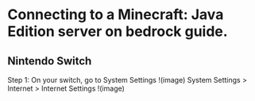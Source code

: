 # Connecting to a Minecraft: Java Edition server on bedrock guide.

## Nintendo Switch
Step 1:
 On your switch, go to System Settings
!(image)
 System Settings > Internet > Internet Settings
!(image)
